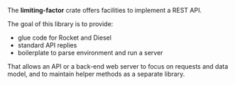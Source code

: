 The **limiting-factor** crate offers facilities to implement a REST API.

The goal of this library is to provide:

  - glue code for Rocket and Diesel
  - standard API replies
  - boilerplate to parse environment and run a server

That allows an API or a back-end web server to focus on requests and data model, and to maintain helper methods as a separate library.
